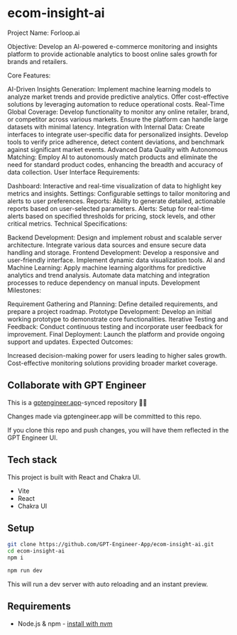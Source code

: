 # ecom-insight-ai

Project Name: Forloop.ai

Objective: Develop an AI-powered e-commerce monitoring and insights platform to provide actionable analytics to boost online sales growth for brands and retailers.

Core Features:

AI-Driven Insights Generation:
Implement machine learning models to analyze market trends and provide predictive analytics.
Offer cost-effective solutions by leveraging automation to reduce operational costs.
Real-Time Global Coverage:
Develop functionality to monitor any online retailer, brand, or competitor across various markets.
Ensure the platform can handle large datasets with minimal latency.
Integration with Internal Data:
Create interfaces to integrate user-specific data for personalized insights.
Develop tools to verify price adherence, detect content deviations, and benchmark against significant market events.
Advanced Data Quality with Autonomous Matching:
Employ AI to autonomously match products and eliminate the need for standard product codes, enhancing the breadth and accuracy of data collection.
User Interface Requirements:

Dashboard: Interactive and real-time visualization of data to highlight key metrics and insights.
Settings: Configurable settings to tailor monitoring and alerts to user preferences.
Reports: Ability to generate detailed, actionable reports based on user-selected parameters.
Alerts: Setup for real-time alerts based on specified thresholds for pricing, stock levels, and other critical metrics.
Technical Specifications:

Backend Development:
Design and implement robust and scalable server architecture.
Integrate various data sources and ensure secure data handling and storage.
Frontend Development:
Develop a responsive and user-friendly interface.
Implement dynamic data visualization tools.
AI and Machine Learning:
Apply machine learning algorithms for predictive analytics and trend analysis.
Automate data matching and integration processes to reduce dependency on manual inputs.
Development Milestones:

Requirement Gathering and Planning: Define detailed requirements, and prepare a project roadmap.
Prototype Development: Develop an initial working prototype to demonstrate core functionalities.
Iterative Testing and Feedback: Conduct continuous testing and incorporate user feedback for improvement.
Final Deployment: Launch the platform and provide ongoing support and updates.
Expected Outcomes:

Increased decision-making power for users leading to higher sales growth.
Cost-effective monitoring solutions providing broader market coverage.

## Collaborate with GPT Engineer

This is a [gptengineer.app](https://gptengineer.app)-synced repository 🌟🤖

Changes made via gptengineer.app will be committed to this repo.

If you clone this repo and push changes, you will have them reflected in the GPT Engineer UI.

## Tech stack

This project is built with React and Chakra UI.

- Vite
- React
- Chakra UI

## Setup

```sh
git clone https://github.com/GPT-Engineer-App/ecom-insight-ai.git
cd ecom-insight-ai
npm i
```

```sh
npm run dev
```

This will run a dev server with auto reloading and an instant preview.

## Requirements

- Node.js & npm - [install with nvm](https://github.com/nvm-sh/nvm#installing-and-updating)

